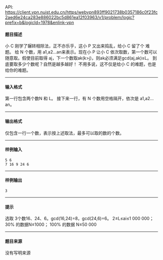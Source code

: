 API: https://client.vpn.nuist.edu.cn/https/webvpn893ff9021738b0357186c0f23fc2aed6e24ca283e886022bc5d861ea12f03963/v1/problem/logic?prefix=b&logicId=1978&enlink-vpn

#### 题目描述

小 C 刚学了辗转相除法，正不亦乐乎，这小 P 又出来捣乱，给小 C 留了个 难题。 给 N 个数，用 a1,a2…an来表示。现在小 P 让小 C 依次取数，第一个数可以 随意取。假使目前取得 aj，下一个数取ak(k>j)，则ak必须满足gcd(aj,ak)≥L。 到底要取多少个数呢？自然是越多越好！ 不用多说，这不仅是给小 C 的难题，也是给你的难题。

---

#### 输入格式

第一行包含两个数N 和 L。 接下来一行，有 N 个数用空格隔开，依次是 a1,a2…an。

---

#### 输出格式

仅包含一行一个数，表示按上述取法，最多可以取的数的个数。

---

#### 样例输入
```
5 6 
7 16 9 24 6 
```

---

#### 样例输出
```
3
```

---

#### 提示

选取 3个数16、24、6。gcd(16,24)=8，gcd(24,6)=6。 2≤L≤ai≤1 000 000； 30% 的数据N≤1000； 100% 的数据 N≤50 000

---

#### 题目来源

没有写明来源